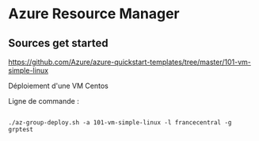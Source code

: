 # Azure Resource Manager

## Sources get started
https://github.com/Azure/azure-quickstart-templates/tree/master/101-vm-simple-linux

Déploiement d'une VM Centos

Ligne de commande :
```Shell

./az-group-deploy.sh -a 101-vm-simple-linux -l francecentral -g grptest

```



